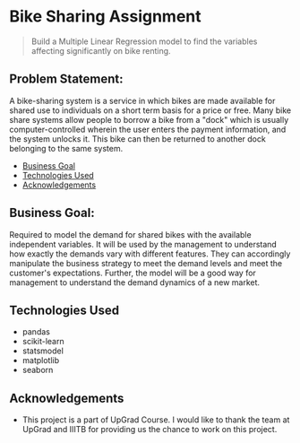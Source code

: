 # Bike Sharing Assignment 
> Build a Multiple Linear Regression model to find the variables affecting significantly on bike renting.


## Problem Statement:
A bike-sharing system is a service in which bikes are made available for shared use to individuals on a short term basis for a price or free. Many bike share systems allow people to borrow a bike from a "dock" which is usually computer-controlled wherein the user enters the payment information, and the system unlocks it. This bike can then be returned to another dock belonging to the same system.


* [Business Goal](#Business-Goal)
* [Technologies Used](#technologies-used)
* [Acknowledgements](#acknowledgements)
<!-- * [Conclusions](#conclusions) -->

<!-- You can include any other section that is pertinent to your problem -->

## Business Goal:
Required to model the demand for shared bikes with the available independent variables. It will be used by the management to understand how exactly the demands vary with different features. They can accordingly manipulate the business strategy to meet the demand levels and meet the customer's expectations. Further, the model will be a good way for management to understand the demand dynamics of a new market. 

<!-- You don't have to answer all the questions - just the ones relevant to your project. -->

<!-- ## Conclusions
- Conclusion 1 from the analysis
- Conclusion 2 from the analysis
- Conclusion 3 from the analysis
- Conclusion 4 from the analysis -->

<!-- You don't have to answer all the questions - just the ones relevant to your project. -->


## Technologies Used
- pandas
- scikit-learn
- statsmodel
- matplotlib
- seaborn

<!-- As the libraries versions keep on changing, it is recommended to mention the version of library used in this project -->

## Acknowledgements
- This project is a part of UpGrad Course. I would like to thank the team at UpGrad and IIITB for providing us the chance to work on this project.


<!-- Optional -->
<!-- ## License -->
<!-- This project is open source and available under the [... License](). -->

<!-- You don't have to include all sections - just the one's relevant to your project -->
